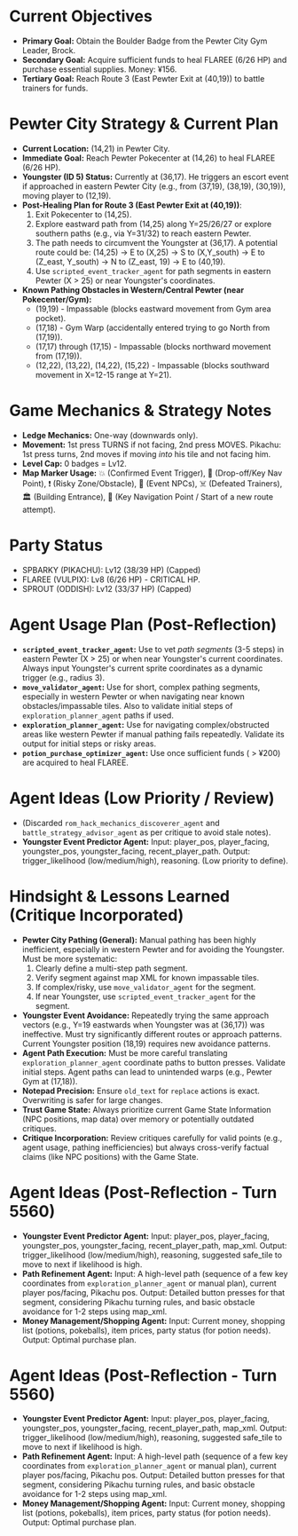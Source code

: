 # Current Objectives
*   **Primary Goal:** Obtain the Boulder Badge from the Pewter City Gym Leader, Brock.
*   **Secondary Goal:** Acquire sufficient funds to heal FLAREE (6/26 HP) and purchase essential supplies. Money: ¥156.
*   **Tertiary Goal:** Reach Route 3 (East Pewter Exit at (40,19)) to battle trainers for funds.

# Pewter City Strategy & Current Plan
*   **Current Location:** (14,21) in Pewter City.
*   **Immediate Goal:** Reach Pewter Pokecenter at (14,26) to heal FLAREE (6/26 HP).
*   **Youngster (ID 5) Status:** Currently at (36,17). He triggers an escort event if approached in eastern Pewter City (e.g., from (37,19), (38,19), (30,19)), moving player to (12,19).
*   **Post-Healing Plan for Route 3 (East Pewter Exit at (40,19))**:
    1.  Exit Pokecenter to (14,25).
    2.  Explore eastward path from (14,25) along Y=25/26/27 or explore southern paths (e.g., via Y=31/32) to reach eastern Pewter.
    3.  The path needs to circumvent the Youngster at (36,17). A potential route could be: (14,25) -> E to (X,25) -> S to (X,Y_south) -> E to (Z_east, Y_south) -> N to (Z_east, 19) -> E to (40,19).
    4.  Use `scripted_event_tracker_agent` for path segments in eastern Pewter (X > 25) or near Youngster's coordinates.
*   **Known Pathing Obstacles in Western/Central Pewter (near Pokecenter/Gym):**
    *   (19,19) - Impassable (blocks eastward movement from Gym area pocket).
    *   (17,18) - Gym Warp (accidentally entered trying to go North from (17,19)).
    *   (17,17) through (17,15) - Impassable (blocks northward movement from (17,19)).
    *   (12,22), (13,22), (14,22), (15,22) - Impassable (blocks southward movement in X=12-15 range at Y=21).

# Game Mechanics & Strategy Notes
*   **Ledge Mechanics:** One-way (downwards only).
*   **Movement:** 1st press TURNS if not facing, 2nd press MOVES. Pikachu: 1st press turns, 2nd moves if moving *into* his tile and not facing him.
*   **Level Cap:** 0 badges = Lv12.
*   **Map Marker Usage:** 💥 (Confirmed Event Trigger), 🎯 (Drop-off/Key Nav Point), ❗ (Risky Zone/Obstacle), 💁 (Event NPCs), ☠️ (Defeated Trainers), 🏛️ (Building Entrance), 📍 (Key Navigation Point / Start of a new route attempt).

# Party Status
*   SPBARKY (PIKACHU): Lv12 (38/39 HP) (Capped)
*   FLAREE (VULPIX): Lv8 (6/26 HP) - CRITICAL HP.
*   SPROUT (ODDISH): Lv12 (33/37 HP) (Capped)

# Agent Usage Plan (Post-Reflection)
*   **`scripted_event_tracker_agent`:** Use to vet *path segments* (3-5 steps) in eastern Pewter (X > 25) or when near Youngster's current coordinates. Always input Youngster's current sprite coordinates as a dynamic trigger (e.g., radius 3).
*   **`move_validator_agent`:** Use for short, complex pathing segments, especially in western Pewter or when navigating near known obstacles/impassable tiles. Also to validate initial steps of `exploration_planner_agent` paths if used.
*   **`exploration_planner_agent`:** Use for navigating complex/obstructed areas like western Pewter if manual pathing fails repeatedly. Validate its output for initial steps or risky areas.
*   **`potion_purchase_optimizer_agent`:** Use once sufficient funds ( > ¥200) are acquired to heal FLAREE.

# Agent Ideas (Low Priority / Review)
*   (Discarded `rom_hack_mechanics_discoverer_agent` and `battle_strategy_advisor_agent` as per critique to avoid stale notes).
*   **Youngster Event Predictor Agent:** Input: player_pos, player_facing, youngster_pos, youngster_facing, recent_player_path. Output: trigger_likelihood (low/medium/high), reasoning. (Low priority to define).

# Hindsight & Lessons Learned (Critique Incorporated)
*   **Pewter City Pathing (General):** Manual pathing has been highly inefficient, especially in western Pewter and for avoiding the Youngster. Must be more systematic:
    1.  Clearly define a multi-step path segment.
    2.  Verify segment against map XML for known impassable tiles.
    3.  If complex/risky, use `move_validator_agent` for the segment.
    4.  If near Youngster, use `scripted_event_tracker_agent` for the segment.
*   **Youngster Event Avoidance:** Repeatedly trying the same approach vectors (e.g., Y=19 eastwards when Youngster was at (36,17)) was ineffective. Must try significantly different routes or approach patterns. Current Youngster position (18,19) requires new avoidance patterns.
*   **Agent Path Execution:** Must be more careful translating `exploration_planner_agent` coordinate paths to button presses. Validate initial steps. Agent paths can lead to unintended warps (e.g., Pewter Gym at (17,18)).
*   **Notepad Precision:** Ensure `old_text` for `replace` actions is exact. Overwriting is safer for large changes.
*   **Trust Game State:** Always prioritize current Game State Information (NPC positions, map data) over memory or potentially outdated critiques.
*   **Critique Incorporation:** Review critiques carefully for valid points (e.g., agent usage, pathing inefficiencies) but always cross-verify factual claims (like NPC positions) with the Game State.

# Agent Ideas (Post-Reflection - Turn 5560)
*   **Youngster Event Predictor Agent:** Input: player_pos, player_facing, youngster_pos, youngster_facing, recent_player_path, map_xml. Output: trigger_likelihood (low/medium/high), reasoning, suggested safe_tile to move to next if likelihood is high.
*   **Path Refinement Agent:** Input: A high-level path (sequence of a few key coordinates from `exploration_planner_agent` or manual plan), current player pos/facing, Pikachu pos. Output: Detailed button presses for that segment, considering Pikachu turning rules, and basic obstacle avoidance for 1-2 steps using map_xml.
*   **Money Management/Shopping Agent:** Input: Current money, shopping list (potions, pokeballs), item prices, party status (for potion needs). Output: Optimal purchase plan.

# Agent Ideas (Post-Reflection - Turn 5560)
*   **Youngster Event Predictor Agent:** Input: player_pos, player_facing, youngster_pos, youngster_facing, recent_player_path, map_xml. Output: trigger_likelihood (low/medium/high), reasoning, suggested safe_tile to move to next if likelihood is high.
*   **Path Refinement Agent:** Input: A high-level path (sequence of a few key coordinates from `exploration_planner_agent` or manual plan), current player pos/facing, Pikachu pos. Output: Detailed button presses for that segment, considering Pikachu turning rules, and basic obstacle avoidance for 1-2 steps using map_xml.
*   **Money Management/Shopping Agent:** Input: Current money, shopping list (potions, pokeballs), item prices, party status (for potion needs). Output: Optimal purchase plan.